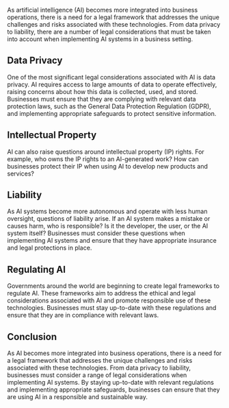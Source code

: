 
As artificial intelligence (AI) becomes more integrated into business operations, there is a need for a legal framework that addresses the unique challenges and risks associated with these technologies. From data privacy to liability, there are a number of legal considerations that must be taken into account when implementing AI systems in a business setting.

Data Privacy
------------

One of the most significant legal considerations associated with AI is data privacy. AI requires access to large amounts of data to operate effectively, raising concerns about how this data is collected, used, and stored. Businesses must ensure that they are complying with relevant data protection laws, such as the General Data Protection Regulation (GDPR), and implementing appropriate safeguards to protect sensitive information.

Intellectual Property
---------------------

AI can also raise questions around intellectual property (IP) rights. For example, who owns the IP rights to an AI-generated work? How can businesses protect their IP when using AI to develop new products and services?

Liability
---------

As AI systems become more autonomous and operate with less human oversight, questions of liability arise. If an AI system makes a mistake or causes harm, who is responsible? Is it the developer, the user, or the AI system itself? Businesses must consider these questions when implementing AI systems and ensure that they have appropriate insurance and legal protections in place.

Regulating AI
-------------

Governments around the world are beginning to create legal frameworks to regulate AI. These frameworks aim to address the ethical and legal considerations associated with AI and promote responsible use of these technologies. Businesses must stay up-to-date with these regulations and ensure that they are in compliance with relevant laws.

Conclusion
----------

As AI becomes more integrated into business operations, there is a need for a legal framework that addresses the unique challenges and risks associated with these technologies. From data privacy to liability, businesses must consider a range of legal considerations when implementing AI systems. By staying up-to-date with relevant regulations and implementing appropriate safeguards, businesses can ensure that they are using AI in a responsible and sustainable way.
